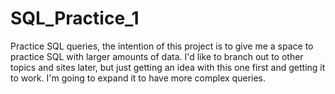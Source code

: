 # SQL_Practice_1
Practice SQL queries, the intention of this project is to give me a space to practice SQL with larger amounts of data. I'd like to branch out to other topics and sites later, but just getting an idea with this one first and getting it to work. I'm going to expand it to have more complex queries.
